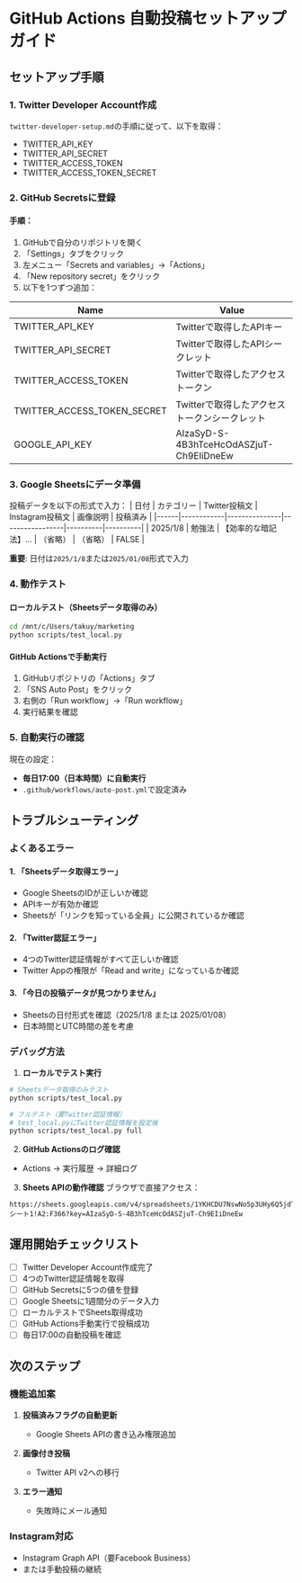 # GitHub Actions 自動投稿セットアップガイド

## セットアップ手順

### 1. Twitter Developer Account作成
`twitter-developer-setup.md`の手順に従って、以下を取得：
- TWITTER_API_KEY
- TWITTER_API_SECRET
- TWITTER_ACCESS_TOKEN
- TWITTER_ACCESS_TOKEN_SECRET

### 2. GitHub Secretsに登録

#### 手順：
1. GitHubで自分のリポジトリを開く
2. 「Settings」タブをクリック
3. 左メニュー「Secrets and variables」→「Actions」
4. 「New repository secret」をクリック
5. 以下を1つずつ追加：

| Name | Value |
|------|-------|
| TWITTER_API_KEY | Twitterで取得したAPIキー |
| TWITTER_API_SECRET | Twitterで取得したAPIシークレット |
| TWITTER_ACCESS_TOKEN | Twitterで取得したアクセストークン |
| TWITTER_ACCESS_TOKEN_SECRET | Twitterで取得したアクセストークンシークレット |
| GOOGLE_API_KEY | AIzaSyD-S-4B3hTceHcOdASZjuT-Ch9EIiDneEw |

### 3. Google Sheetsにデータ準備

投稿データを以下の形式で入力：
| 日付 | カテゴリー | Twitter投稿文 | Instagram投稿文 | 画像説明 | 投稿済み |
|------|------------|---------------|-----------------|----------|----------|
| 2025/1/8 | 勉強法 | 【効率的な暗記法】... | （省略） | （省略） | FALSE |

**重要**: 日付は`2025/1/8`または`2025/01/08`形式で入力

### 4. 動作テスト

#### ローカルテスト（Sheetsデータ取得のみ）
```bash
cd /mnt/c/Users/takuy/marketing
python scripts/test_local.py
```

#### GitHub Actionsで手動実行
1. GitHubリポジトリの「Actions」タブ
2. 「SNS Auto Post」をクリック
3. 右側の「Run workflow」→「Run workflow」
4. 実行結果を確認

### 5. 自動実行の確認

現在の設定：
- **毎日17:00（日本時間）に自動実行**
- `.github/workflows/auto-post.yml`で設定済み

## トラブルシューティング

### よくあるエラー

#### 1. 「Sheetsデータ取得エラー」
- Google SheetsのIDが正しいか確認
- APIキーが有効か確認
- Sheetsが「リンクを知っている全員」に公開されているか確認

#### 2. 「Twitter認証エラー」
- 4つのTwitter認証情報がすべて正しいか確認
- Twitter Appの権限が「Read and write」になっているか確認

#### 3. 「今日の投稿データが見つかりません」
- Sheetsの日付形式を確認（2025/1/8 または 2025/01/08）
- 日本時間とUTC時間の差を考慮

### デバッグ方法

1. **ローカルでテスト実行**
```bash
# Sheetsデータ取得のみテスト
python scripts/test_local.py

# フルテスト（要Twitter認証情報）
# test_local.pyにTwitter認証情報を設定後
python scripts/test_local.py full
```

2. **GitHub Actionsのログ確認**
- Actions → 実行履歴 → 詳細ログ

3. **Sheets APIの動作確認**
ブラウザで直接アクセス：
```
https://sheets.googleapis.com/v4/spreadsheets/1YKHCDU7NswNo5p3UHy6Q5jdTtChoCAXo4B_KTmGjlsI/values/シート1!A2:F366?key=AIzaSyD-S-4B3hTceHcOdASZjuT-Ch9EIiDneEw
```

## 運用開始チェックリスト

- [ ] Twitter Developer Account作成完了
- [ ] 4つのTwitter認証情報を取得
- [ ] GitHub Secretsに5つの値を登録
- [ ] Google Sheetsに1週間分のデータ入力
- [ ] ローカルテストでSheets取得成功
- [ ] GitHub Actions手動実行で投稿成功
- [ ] 毎日17:00の自動投稿を確認

## 次のステップ

### 機能追加案
1. **投稿済みフラグの自動更新**
   - Google Sheets APIの書き込み権限追加
   
2. **画像付き投稿**
   - Twitter API v2への移行
   
3. **エラー通知**
   - 失敗時にメール通知

### Instagram対応
- Instagram Graph API（要Facebook Business）
- または手動投稿の継続